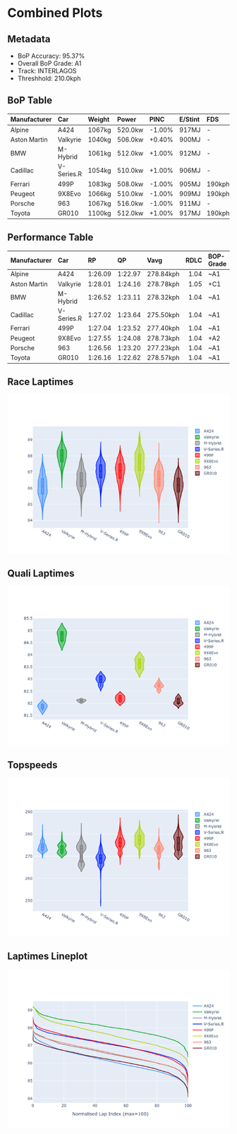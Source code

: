 # Combined Plots

## Metadata

- BoP Accuracy: 95.37%
- Overall BoP Grade: A1
- Track: INTERLAGOS
- Threshhold: 210.0kph

## BoP Table
| Manufacturer   | Car        | Weight   | Power   | PINC   | E/Stint   | FDS    |
|:---------------|:-----------|:---------|:--------|:-------|:----------|:-------|
| Alpine         | A424       | 1067kg   | 520.0kw | -1.00% | 917MJ     | -      |
| Aston Martin   | Valkyrie   | 1040kg   | 506.0kw | +0.40% | 900MJ     | -      |
| BMW            | M-Hybrid   | 1061kg   | 512.0kw | +1.00% | 912MJ     | -      |
| Cadillac       | V-Series.R | 1054kg   | 510.0kw | +1.00% | 906MJ     | -      |
| Ferrari        | 499P       | 1083kg   | 508.0kw | -1.00% | 905MJ     | 190kph |
| Peugeot        | 9X8Evo     | 1066kg   | 510.0kw | -1.00% | 909MJ     | 190kph |
| Porsche        | 963        | 1067kg   | 516.0kw | -1.00% | 911MJ     | -      |
| Toyota         | GR010      | 1100kg   | 512.0kw | +1.00% | 917MJ     | 190kph |

## Performance Table
| Manufacturer   | Car        | RP      | QP      | Vavg      |   RDLC | BOP-Grade   | Match   |
|:---------------|:-----------|:--------|:--------|:----------|-------:|:------------|:--------|
| Alpine         | A424       | 1:26.09 | 1:22.97 | 278.84kph |   1.04 | ~A1         | 97.39%  |
| Aston Martin   | Valkyrie   | 1:28.01 | 1:24.16 | 278.78kph |   1.05 | +C1         | 79.00%  |
| BMW            | M-Hybrid   | 1:26.52 | 1:23.11 | 278.32kph |   1.04 | ~A1         | 99.49%  |
| Cadillac       | V-Series.R | 1:27.02 | 1:23.64 | 275.50kph |   1.04 | ~A1         | 99.66%  |
| Ferrari        | 499P       | 1:27.04 | 1:23.52 | 277.40kph |   1.04 | ~A1         | 99.98%  |
| Peugeot        | 9X8Evo     | 1:27.55 | 1:24.08 | 278.73kph |   1.04 | +A2         | 90.04%  |
| Porsche        | 963        | 1:26.56 | 1:23.20 | 277.23kph |   1.04 | ~A1         | 99.81%  |
| Toyota         | GR010      | 1:26.16 | 1:22.62 | 278.57kph |   1.04 | ~A1         | 97.58%  |

## Race Laptimes
![Race Laptimes](images/race_violin.png)

## Quali Laptimes
![Quali Laptimes](images/quali_violin.png)

## Topspeeds
![Topspeeds](images/topspeed_violin.png)

## Laptimes Lineplot
![Laptimes Lineplot](images/laptime_line.png)

